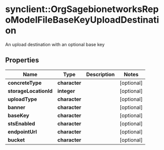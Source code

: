 # synclient::OrgSagebionetworksRepoModelFileBaseKeyUploadDestination

An upload destination with an optional base key

## Properties
Name | Type | Description | Notes
------------ | ------------- | ------------- | -------------
**concreteType** | **character** |  | [optional] 
**storageLocationId** | **integer** |  | [optional] 
**uploadType** | **character** |  | [optional] 
**banner** | **character** |  | [optional] 
**baseKey** | **character** |  | [optional] 
**stsEnabled** | **character** |  | [optional] 
**endpointUrl** | **character** |  | [optional] 
**bucket** | **character** |  | [optional] 


